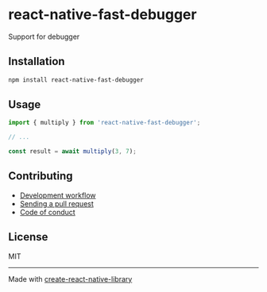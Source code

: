 # react-native-fast-debugger

Support for debugger

## Installation


```sh
npm install react-native-fast-debugger
```


## Usage


```js
import { multiply } from 'react-native-fast-debugger';

// ...

const result = await multiply(3, 7);
```


## Contributing

- [Development workflow](CONTRIBUTING.md#development-workflow)
- [Sending a pull request](CONTRIBUTING.md#sending-a-pull-request)
- [Code of conduct](CODE_OF_CONDUCT.md)

## License

MIT

---

Made with [create-react-native-library](https://github.com/callstack/react-native-builder-bob)
